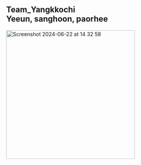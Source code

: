 Team_Yangkkochi  
Yeeun, sanghoon, paorhee  
---
<img width="347" alt="Screenshot 2024-06-22 at 14 32 58" src="https://github.com/paohree/DinosorGame-nrf52840_richshield-/assets/103706808/9c9c7c45-2c84-46f9-80aa-da40f8c78334">

